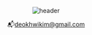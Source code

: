 
<div align="center">

![header](https://capsule-render.vercel.app/api?type=venom&color=gradient&customColorList=0,2,2,5,30&height=300&section=header&text=김덕휘입니다&animation=fadeIn&fontColor=7FFFD4&fontSize=50)

📬deokhwikim@gmail.com

</div>


